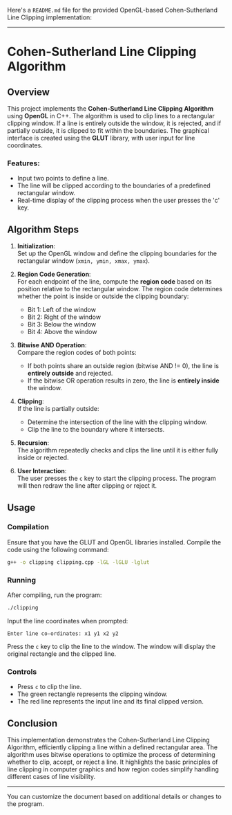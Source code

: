 Here's a `README.md` file for the provided OpenGL-based Cohen-Sutherland Line Clipping implementation:

---

# Cohen-Sutherland Line Clipping Algorithm

## Overview

This project implements the **Cohen-Sutherland Line Clipping Algorithm** using **OpenGL** in C++. The algorithm is used to clip lines to a rectangular clipping window. If a line is entirely outside the window, it is rejected, and if partially outside, it is clipped to fit within the boundaries. The graphical interface is created using the **GLUT** library, with user input for line coordinates.

### Features:
- Input two points to define a line.
- The line will be clipped according to the boundaries of a predefined rectangular window.
- Real-time display of the clipping process when the user presses the 'c' key.

## Algorithm Steps

1. **Initialization**:  
   Set up the OpenGL window and define the clipping boundaries for the rectangular window (`xmin, ymin, xmax, ymax`).
   
2. **Region Code Generation**:  
   For each endpoint of the line, compute the **region code** based on its position relative to the rectangular window. The region code determines whether the point is inside or outside the clipping boundary:
   - Bit 1: Left of the window
   - Bit 2: Right of the window
   - Bit 3: Below the window
   - Bit 4: Above the window

3. **Bitwise AND Operation**:  
   Compare the region codes of both points:
   - If both points share an outside region (bitwise AND != 0), the line is **entirely outside** and rejected.
   - If the bitwise OR operation results in zero, the line is **entirely inside** the window.

4. **Clipping**:  
   If the line is partially outside:
   - Determine the intersection of the line with the clipping window.
   - Clip the line to the boundary where it intersects.

5. **Recursion**:  
   The algorithm repeatedly checks and clips the line until it is either fully inside or rejected.

6. **User Interaction**:  
   The user presses the `c` key to start the clipping process. The program will then redraw the line after clipping or reject it.

## Usage

### Compilation
Ensure that you have the GLUT and OpenGL libraries installed. Compile the code using the following command:

```bash
g++ -o clipping clipping.cpp -lGL -lGLU -lglut
```

### Running
After compiling, run the program:

```bash
./clipping
```

Input the line coordinates when prompted:
```
Enter line co-ordinates: x1 y1 x2 y2
```

Press the `c` key to clip the line to the window. The window will display the original rectangle and the clipped line.

### Controls
- Press `c` to clip the line.
- The green rectangle represents the clipping window.
- The red line represents the input line and its final clipped version.

## Conclusion

This implementation demonstrates the Cohen-Sutherland Line Clipping Algorithm, efficiently clipping a line within a defined rectangular area. The algorithm uses bitwise operations to optimize the process of determining whether to clip, accept, or reject a line. It highlights the basic principles of line clipping in computer graphics and how region codes simplify handling different cases of line visibility. 

---

You can customize the document based on additional details or changes to the program.
